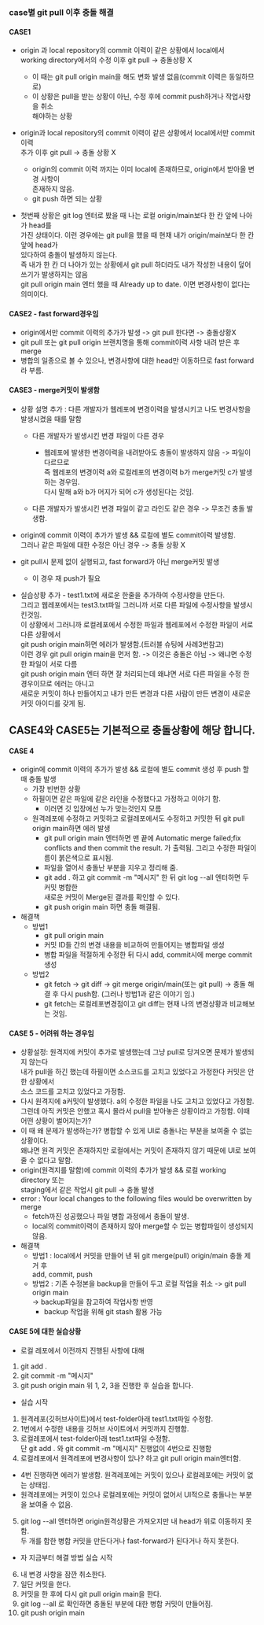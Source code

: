 ### case별 git pull 이후 충돌 해결
#### CASE1
* origin 과 local repository의 commit 이력이 같은 상황에서 local에서      
working directory에서의 수정 이후 git pull -> 충돌상황 X
    - 이 때는 git pull origin main을 해도 변화 발생 없음(commit 이력은 동일하므로)
    - 이 상황은 pull을 받는 상황이 아닌, 수정 후에 commit push하거나 작업사항을 취소     
    해야하는 상황
* origin과 local repository의 commit 이력이 같은 상황에서 local에서만 commit 이력     
추가 이후 git pull -> 충돌 상황 X
    - origin의 commit 이력 까지는 이미 local에 존재하므로, origin에서 받아올 변경 사항이     
    존재하지 않음.      
    - git push 하면 되는 상황      

* 첫번째 상황은 git log 엔터로 봤을 때 나는 로컬 origin/main보다 한 칸 앞에 나아가 head를     
가진 상태이다. 이런 경우에는 git pull을 했을 때 현재 내가 origin/main보다 한 칸 앞에 head가     
있다하여 충돌이 발생하지 않는다.     
즉 내가 한 칸 더 나아가 있는 상황에서 git pull 하더라도 내가 작성한 내용이 덮어쓰기가 발생하지는 않음     
git pull origin main 엔터 했을 때  Already up to date. 이면 변경사항이 없다는 의미이다.     

#### CASE2 - fast forward경우임 
* origin에서만 commit  이력의 추가가 발생 -> git pull 한다면  -> 충돌상황X     
* git pull 또는 git pull origin 브랜치명을 통해 commit이력 사항 내려 받은 후 merge     
* 병합의 일종으로 볼 수 있으나, 변경사항에 대한  head만 이동하므로 fast forward라 부름.     

#### CASE3 - merge커밋이 발생함  
* 상황 설명 추가 : 다른 개발자가 웹레포에 변경이력을 발생시키고 나도 변경사항을 발생시켰을 때를 말함     
    - 다른 개발자가 발생시킨 변경 파일이 다른 경우
        - 웹레포에 발생한 변경이력을 내려받아도 충돌이 발생하지 않음 -> 파일이 다르므로     
        즉 웹레포의 변경이력 a와 로컬레포의 변경이력 b가 merge커밋 c가 발생하는 경우임.      
        다시 말해 a와 b가 머지가 되어 c가 생성된다는 것임.      

    - 다른 개발자가 발생시킨 변경 파일이 같고 라인도 같은 경우 -> 무조건 충돌 발생함.     

* origin에 commit 이력이 추가가 발생 && 로컬에 별도 commit이력 발생함.      
그러나 같은 파일에 대한 수정은 아닌 경우 ->  충돌 상황 X
* git pull시 문제 없이 실행되고, fast forward가 아닌 merge커밋 발생     
    - 이 경우 재 push가 필요      

* 실습상황 추가 - test1.txt에 새로운 한줄을 추가하여 수정사항을 만든다.     
그리고 웹레포에서는 test3.txt파일 그러니까 서로 다른 파일에 수정사항을 발생시킨것임.     
이 상황에서 그러니까 로컬레포에서 수정한 파일과 웹레포에서 수정한 파일이 서로 다른 상황에서     
git push origin main하면 에러가 발생함.(트러블 슈팅에 사례3번참고)      
이런 경우 git pull origin main을 먼저 함. -> 이것은 충돌은 아님  -> 왜냐면 수정한 파일이 서로 다름      
git push origin main 엔터 하면 잘 처리되는데 왜냐면 서로 다른 파일을 수정 한 경우이므로 에러는 아니고      
새로운 커밋이 하나 만들어지고 내가 만든 변경과 다른 사람이 만든 변경이 새로운 커밋 아이디를 갖게 됨.      

## CASE4와 CASE5는 기본적으로 충돌상황에 해당 합니다.     

#### CASE 4
* origin에 commit 이력의 추가가 발생 && 로컬에 별도 commit 생성 후 push 할 때 충돌 발생     
    - 가장 빈번한 상황
    - 하필이면 같은 파일에 같은 라인을 수정했다고 가정하고 이야기 함.
        - 이러면 깃 입장에선 누가 맞는것인지 모름          
    - 원격레포에 수정하고 커밋하고 로컬레포에서도 수정하고 커밋한 뒤 git pull origin main하면 에러 
    발생     
        - git pull origin main 엔터하면  맨 끝에 Automatic merge failed;fix conflicts and     then commit the result. 가 출력됨.   그리고 수정한 파일이름이 붉은색으로 표시됨.
        - 파일을 열어서 충돌난  부분을 지우고 정리해 줌.     
        - git add . 하고 git commit -m "메시지" 한 뒤 git log --all 엔터하면 두 커밋 병합한      
        새로운 커밋이 Merge된 결과를 확인할 수 있다.       
        - git push origin main 하면 충돌 해결됨.       
* 해결책
    - 방법1 
        - git pull origin main
        - 커밋 ID들 간의 변경 내용을 비교하여 만들어지는 병합파일 생성
        - 병합 파일을 적절하게 수정한 뒤 다시 add, commit시에 merge commit 생성
    - 방법2
        - git fetch -> git diff  -> git merge origin/main(또는 git pull) -> 충돌 해결 후 
        다시 push함. (그러나 방법1과 같은 이야기 임.)     
        - git fetch는 로컬레포변경점이고 git diff는 현재 나의 변경상황과 비교해보는 것임.     
#### CASE 5 - 어려워 하는 경우임
* 상황설정: 원격지에 커밋이 추가로 발생했는데 그냥 pull로 당겨오면 문제가 발생되지 않는다     
내가 pull을 하긴 했는데 하필이면 소스코드를 고치고 있었다고 가정한다   커밋은 안한 상황에서     
소스 코드를 고치고 있었다고 가정함.   
* 다시 원격지에 a커밋이 발생했다.   a의 수정한 파일을 나도 고치고 있었다고 가정함.     
그런데 아직 커밋은 안했고 혹시 몰라서 pull을 받아놓은 상황이라고 가정함.  이때 어떤 상황이 벌어지는가?
* 이 때 왜 문제가 발생하는가? 병합할 수 있게 UI로 충돌나는 부분을 보여줄 수 없는 상황이다.     
왜냐면 원격 커밋은 존재하지만 로컬에서는 커밋이 존재하지 않기 때문에 UI로 보여줄 수 없다고 말함.     
* origin(원격지를 말함)에 commit 이력의 추가가 발생 && 로컬 working directory 또는    
staging에서 같은 작업시 git pull ->  충돌 발생      
* error : Your local changes to the following files would be overwritten by merge    
    - fetch까진 성공했으나 파일 병합 과정에서 충돌이 발생.  
    - local의 commit이력이 존재하지 않아 merge할 수 있는 병합파일이 생성되지 않음.   
* 해결책
    - 방법1 : local에서 커밋을 만들어 낸 뒤 git merge(pull) origin/main 충돌 제거 후     
    add, commit, push     
    - 방법2 : 기존 수정본을 backup을 만들어 두고 로컬 작업을 취소 ->  git pull origin main    
    -> backup파일을 참고하여 작업사항 반영
        - backup 작업을 위해 git stash 활용 가능     

#### CASE 5에 대한 실습상황
* 로컬 레포에서 이전까지 진행된 사항에 대해 
1. git add .
2. git commit -m "메시지"
3. git push origin main
위 1, 2, 3을 진행한 후 실습을 합니다.
* 실습 시작
1. 원격레포(깃허브사이트)에서 test-folder아래 test1.txt파일 수정함.
2. 1번에서 수정한 내용을 깃허브 사이트에서 커밋까지 진행함.     
3. 로컬레포에서 test-folder아래 test1.txt파일 수정함.      
단 git add . 와 git commit -m "메시지" 진행없이 4번으로 진행함      
4. 로컬레포에서 원격레포에 변경사항이 있나? 하고 git pull origin main엔터함.       
- 4번 진행하면 에러가 발생함. 원격레포에는 커밋이 있으나 로컬레포에는 커밋이 없는 상태임.      
- 원격레포에는 커밋이 있으나 로컬레포에는 커밋이 없어서 UI적으로 충돌나는 부분을 보여줄 수 없음.       
5. git log --all 엔터하면 origin원격상황은 가져오지만 내 head가 위로 이동하지 못함.      
두 개를 합한 병합 커밋을 만든다거나 fast-forward가 된다거나 하지 못한다.     
* 자 지금부터 해결 방법 실습 시작    
6.  내 변경 사항을 잠깐 취소한다.    
7. 일단 커밋을 한다.      
8. 커밋을 한 후에 다시 git pull origin main을 한다.
9. git log --all 로 확인하면 충돌된 부분에 대한 병합 커밋이 만들어짐.     
10. git push origin main     
